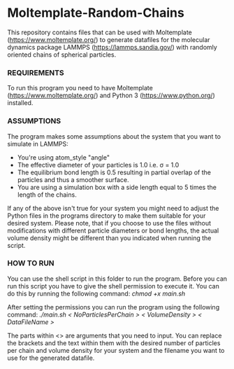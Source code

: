 # Moltemplate-Random-Chains
This repository contains files that can be used with Moltemplate (https://www.moltemplate.org/) to generate datafiles for the molecular dynamics package LAMMPS (https://lammps.sandia.gov/) with randomly oriented chains of spherical particles.

### REQUIREMENTS
To run this program you need to have Moltemplate (https://www.moltemplate.org/) and Python 3 (https://www.python.org/) installed.

### ASSUMPTIONS
The program makes some assumptions about the system that you want to simulate in LAMMPS:
- You're using atom_style "angle"
- The effective diameter of your particles is 1.0 i.e. σ = 1.0
- The equilibrium bond length is 0.5 resulting in partial overlap of the particles and thus a smoother surface.
- You are using a simulation box with a side length equal to 5 times the length of the chains.

If any of the above isn't true for your system you might need to adjust the Python files in the programs directory to make them suitable for your desired system. Please note, that if you choose to use the files without modifications with different particle diameters or bond lengths, the actual volume density might be different than you indicated when running the script.

### HOW TO RUN
You can use the shell script in this folder to run the program. Before you can run this script you have to give the shell permission to execute it. You can do this by running the following command: 
*chmod +x main.sh* 

After setting the permissions you can run the program using the following command:
*./main.sh < NoParticlesPerChain > < VolumeDensity > < DataFileName >*

The parts within <> are arguments that you need to input. You can replace the brackets and the text within them with the desired number of particles per chain and volume density for your system and the filename you want to use for the generated datafile.
